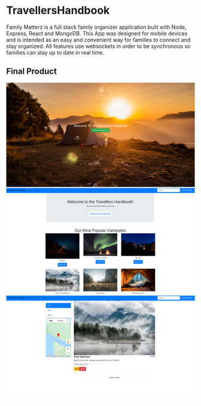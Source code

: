 # TravellersHandbook

Family Matterz is a full stack family organizer application built with Node, Express, React and MongoDB. This App was designed for mobile devices and is intended as an easy and convenient way for families to connect and stay organized. All features use websockets in order to be synchronous so families can stay up to date in real time.

## Final Product

![Home](https://github.com/QuinAiton/TravellersHandbook/blob/master/Docs/travellersHandbook.png?raw=true)
![Database](https://github.com/QuinAiton/TravellersHandbook/blob/master/Docs/travellersHandbook2.png?raw=true)
![Show](https://github.com/QuinAiton/TravellersHandbook/blob/master/Docs/TravellersHandbook3.png?raw=true)
